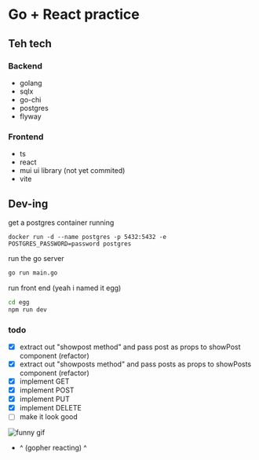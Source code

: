 # Go + React practice
## Teh tech
### Backend
 - golang
 - sqlx
 - go-chi 
 - postgres 
 - flyway 


### Frontend 
 - ts 
 - react 
 - mui ui library (not yet commited)
 - vite 

## Dev-ing

get a postgres container running
```
docker run -d --name postgres -p 5432:5432 -e POSTGRES_PASSWORD=password postgres
```

run the go server
```bash
go run main.go
```
run front end (yeah i named it egg)
```bash
cd egg
npm run dev
```


 ### todo
- [x] extract out "showpost method" and pass post as props to showPost component (refactor)
- [x] extract out "showposts method" and pass posts as props to showPosts component (refactor)
- [x] implement GET 
- [x] implement POST
- [x] implement PUT
- [x] implement DELETE
- [ ] make it look good 

![funny gif](https://jollycontrarian.com/images/a/ab/Dramatic_Look_Gopher.gif) 
- ^ (gopher reacting) ^
